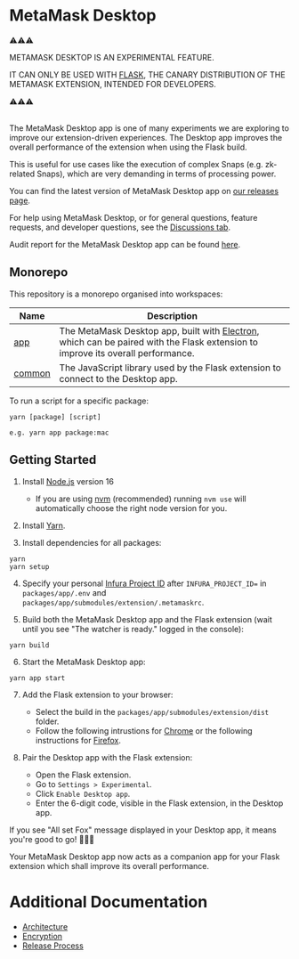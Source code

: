 # MetaMask Desktop

⚠️⚠️⚠️

METAMASK DESKTOP IS AN EXPERIMENTAL FEATURE.

IT CAN ONLY BE USED WITH [FLASK](https://metamask.io/flask/), THE CANARY DISTRIBUTION OF THE METAMASK EXTENSION, INTENDED FOR DEVELOPERS.

⚠️⚠️⚠️
<br><br>

The MetaMask Desktop app is one of many experiments we are exploring to improve our extension-driven experiences. The Desktop app improves the overall performance of the extension when using the Flask build.

This is useful for use cases like the execution of complex Snaps (e.g. zk-related Snaps), which are very demanding in terms of processing power.

You can find the latest version of MetaMask Desktop app on [our releases page](https://github.com/MetaMask/metamask-desktop/releases).

For help using MetaMask Desktop, or for general questions, feature requests, and developer questions, see the [Discussions tab](https://github.com/MetaMask/metamask-desktop/discussions).

Audit report for the MetaMask Desktop app can be found [here](https://consensys.net/diligence/audits/private/nz2e05ylhrkhzd/).


## Monorepo

This repository is a monorepo organised into workspaces:

| Name | Description
| --- | --- |
| [app](packages/app/README.md) | The MetaMask Desktop app, built with [Electron](https://www.electronjs.org/docs/latest), which can be paired with the Flask extension to improve its overall performance. |
| [common](packages/common/README.md) | The JavaScript library used by the Flask extension to connect to the Desktop app. |

To run a script for a specific package:
```
yarn [package] [script]

e.g. yarn app package:mac
```

## Getting Started

1. Install [Node.js](https://nodejs.org) version 16
   - If you are using [nvm](https://github.com/nvm-sh/nvm#installing-and-updating) (recommended) running `nvm use` will automatically choose the right node version for you.

2. Install [Yarn](https://yarnpkg.com/en/docs/install).

3. Install dependencies for all packages:
```
yarn
yarn setup
```

4. Specify your personal [Infura Project ID](https://infura.io/docs) after `INFURA_PROJECT_ID=` in `packages/app/.env` and `packages/app/submodules/extension/.metamaskrc`.

5. Build both the MetaMask Desktop app and the Flask extension (wait until you see "The watcher is ready." logged in the console):
```
yarn build
```

6. Start the MetaMask Desktop app:
```
yarn app start
```

7. Add the Flask extension to your browser:
   - Select the build in the `packages/app/submodules/extension/dist` folder.
   - Follow the following intrustions for [Chrome](https://github.com/MetaMask/metamask-extension/blob/develop/docs/add-to-chrome.md) or the following instructions for [Firefox](https://github.com/MetaMask/metamask-extension/blob/develop/docs/add-to-firefox.md).

8. Pair the Desktop app with the Flask extension:
   - Open the Flask extension.
   - Go to `Settings > Experimental`.
   - Click `Enable Desktop app`.
   - Enter the 6-digit code, visible in the Flask extension, in the Desktop app.

If you see "All set Fox" message displayed in your Desktop app, it means you're good to go! 🚀🚀🚀

Your MetaMask Desktop app now acts as a companion app for your Flask extension which shall improve its overall performance.

# Additional Documentation

- [Architecture](docs/architecture.md)
- [Encryption](docs/encryption.md)
- [Release Process](docs/release.md)

